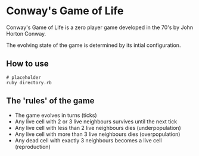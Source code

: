 # Conway's Game of Life

Conway's Game of Life is a zero player game developed in the 70's by John Horton Conway.

The evolving state of the game is determined by its intial configuration.

## How to use



```shell
# placeholder
ruby directory.rb
```

## The 'rules' of the game

- The game evolves in turns (ticks)
- Any live cell with 2 or 3 live neighbours survives until the next tick
- Any live cell with less than 2 live neighbours dies (underpopulation)
- Any live cell with more than 3 live neighbours dies (overpopulation)
- Any dead cell with exactly 3 neighbours becomes a live cell (reproduction)